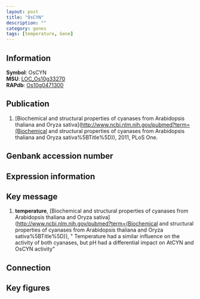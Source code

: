 ```yaml
---
layout: post
title: "OsCYN"
description: ""
category: genes
tags: [temperature, Gene]
---
```


## Information
__Symbol__: OsCYN  
__MSU__: [LOC_Os10g33270](http://rice.plantbiology.msu.edu/cgi-bin/ORF_infopage.cgi?orf=LOC_Os10g33270)  
__RAPdb__: [Os10g0471300](http://rapdb.dna.affrc.go.jp/viewer/gbrowse_details/irgsp1?name=Os10g0471300)  

## Publication
1. [Biochemical and structural properties of cyanases from Arabidopsis thaliana and Oryza sativa](http://www.ncbi.nlm.nih.gov/pubmed?term=(Biochemical and structural properties of cyanases from Arabidopsis thaliana and Oryza sativa%5BTitle%5D)), 2011, PLoS One.

## Genbank accession number

## Expression information

## Key message
1. __temperature__, [Biochemical and structural properties of cyanases from Arabidopsis thaliana and Oryza sativa](http://www.ncbi.nlm.nih.gov/pubmed?term=(Biochemical and structural properties of cyanases from Arabidopsis thaliana and Oryza sativa%5BTitle%5D)), " Temperature had a similar influence on the activity of both cyanases, but pH had a differential impact on AtCYN and OsCYN activity"

## Connection

## Key figures


